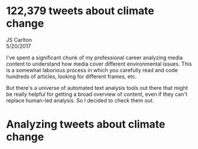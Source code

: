 # 122,379 tweets about climate change
JS Carlton  
5/20/2017  



I've spent a significant chunk of my professional career analyzing media content to understand how media cover different environmental issues. This is a somewhat laborious process in which you carefully read and code hundreds of articles, looking for different frames, etc.

But there's a universe of automated text analysis tools out there that might be really helpful for getting a broad overview of content, even if they can't replace human-led analysis. So I decided to check them out.

# Analyzing tweets about climate change
